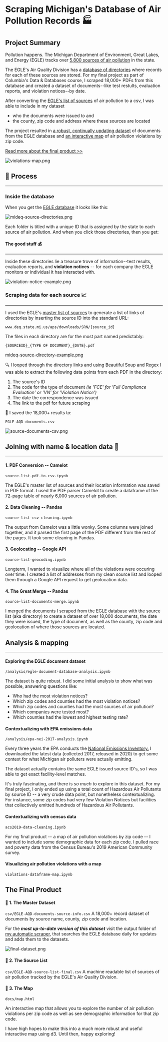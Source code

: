 # Scraping Michigan's Database of Air Pollution Records :factory:

## Project Summary

Pollution happens. The Michigan Department of Environment, Great Lakes, and Energy (EGLE) tracks over [5,800 sources of air pollution](https://www.deq.state.mi.us/aps/downloads/SRN/Sources_By_ZIP.pdf) in the state.

The EGLE's Air Quality Division has a [database of directories](https://www.deq.state.mi.us/aps/downloads/SRN/) where records for each of these sources are stored. For my final project as part of Columbia's Data & Databases course, I scraped 18,000+ PDFs from this database and created a dataset of documents--like test restults, evaluation reports, and violation notices--by date. 

After converting the [EGLE's list of sources](https://www.deq.state.mi.us/aps/downloads/SRN/Sources_By_ZIP.pdf) of air pollution to a csv, I was able to include in my dataset 

* who the documents were issued to and
* the county, zip code and address where these sources are located 

The project resulted in [a robust, continually updating dataset](https://github.com/srjouppi/michigan-deq-auto-scraper) of documents from the EGLE database and [an interactive map](docs/map.html) of air pollution violations by zip code.

[Read more about the final product >>](https://github.com/srjouppi/michigan-air-pollution-dataset-map#the-final-product)

![violations-map.png](https://github.com/srjouppi/michigan-air-pollution-violations-dataset-map/blob/main/screenshots/violations-map.png)

## :nut_and_bolt: Process
-----

### Inside the database
When you get the [EGLE database](https://www.deq.state.mi.us/aps/downloads/SRN/) it looks like this:

![mideq-source-directories.png](https://github.com/srjouppi/michigan-air-pollution-dataset-map/blob/main/screenshots/egle-source-directories.png)

Each folder is titled with a unique ID that is assigned by the state to each source of air pollution. 
And when you click those directories, then you get:

#### The good stuff :moneybag:
-------
Inside these directories lie a treasure trove of information--test results, evaluation reports, and **violation notices** -- for each company the EGLE monitors or individual it has interacted with.

![violation-notice-example.png](https://github.com/srjouppi/michigan-air-pollution-dataset-map/blob/main/screenshots/violation-notice-example.png)

### Scraping data  for each source :chart_with_upwards_trend:
------
I used the EGLE's [master list of sources](https://www.deq.state.mi.us/aps/downloads/SRN/Sources_By_ZIP.pdf) to generate a list of links of directories by inserting the source ID into the standard URL:

`www.deq.state.mi.us/aps/downloads/SRN/{source_id}`

The files in each directory are for the most part named predictably:

`{SOURCEID}_{TYPE OF DOCUMENT}_{DATE}.pdf`

[mideq-source-directory-example.png](https://github.com/srjouppi/michigan-air-pollution-dataset-map/blob/main/screenshots/mideq-source-directory-example.png)

:mag: I looped through the directory links and using Beautiful Soup and Regex I was able to extract the following data points from each PDF in the directory:

1. The source's ID
2. The code for the type of document *(ie 'FCE' for 'Full Compliance Evaluation' or 'VN' for 'Violation Notice')*
3. The date the correspondence was issued
4. The link to the pdf for future scraping

:file_folder: I saved the 18,000+ results to:

`EGLE-AQD-documents.csv`

![source-documents-csv.png](https://github.com/srjouppi/michigan-air-pollution-dataset-map/blob/main/screenshots/source-documents-csv.png)

## Joining with name & location data :round_pushpin:
-----

#### 1. PDF Conversion -- Camelot

`source-list-pdf-to-csv.ipynb`

The EGLE's master list of sources and their location information was saved in PDF format. I used the PDF parser Camelot to create a dataframe of the 72-page table of nearly 6,000 sources of air pollution.

#### 2. Data Cleaning -- Pandas

`source-list-csv-cleaning.ipynb`

The output from Camelot was a little wonky. Some columns were joined together, and it parsed the first page of the PDF different from the rest of the pages. It took some cleaning in Pandas.

#### 3. Geolocating -- Google API

`source-list-geocoding.ipynb`

Longterm, I wanted to visualize where all of the violations were occuring over time. I created a list of addresses from my clean source list and looped them through a Google API request to get geolocation data.

#### 4. The Great Merge -- Pandas

`source-list-documents-merge.ipynb`

I merged the documents I scraped from the EGLE database with the source list (aka directory) to create a dataset of over 18,000 documents, the date they were issued, the type of document, as well as the county, zip code and geolocation of where those sources are located.

## Analysis & mapping
-----

#### Exploring the EGLE document dataset

`/analysis/egle-document-database-analysis.ipynb`

The dataset is quite robust. I did some initial analysis to show what was possible, answering questions like:

* Who had the most violation notices?
* Which zip codes and counties had the most violation notices?
* Which zip codes and counties had the most sources of air pollution?
* Which companies were tested most?
* Which counties had the lowest and highest testing rate?

#### Contextualizing with EPA emissions data

`/analysis/epa-nei-2017-analysis.ipynb`

Every three years the EPA conducts the [National Emissions Inventory.](https://www.epa.gov/air-emissions-inventories/2017-national-emissions-inventory-nei-data) I downloaded the latest data (collected 2017, released in 2020) to get some context for what Michigan air polluters were actually emitting.

The dataset actually contains the same EGLE issued source ID's, so I was able to get exact facility-level matches.

It's truly fascinating, and there is _so much_ to explore in this dataset. For my final project, I only ended up using a total count of Hazardous Air Pollutants by source ID -- a very crude data point, but nonetheless contextualizing. For instance, some zip codes had very few Violation Notices but facilities that collectively emitted hundreds of Hazardous Air Pollutants.

#### Contextualizing with census data

`acs2019-data-cleaning.ipynb`

For my final product -- a map of air pollution violations by zip code -- I wanted to include some demographic data for each zip code. I pulled race and poverty data from the Census Bureau's 2019 American Community survey.

#### Visualizing air pollution violations with a map
`violations-dataframe-map.ipynb`

## The Final Product

#### :gem: 1. The Master Dataset 

`csv/EGLE-AQD-documents-source-info.csv`
A 18,000+ record dataset of documents by source name, county, zip code and location. 

For the **_most up-to-date version of this dataset_** visit the output folder of [my automatic scraper](https://github.com/srjouppi/michigan-deq-auto-scraper), that searches the EGLE database daily for updates and adds them to the datasets.

![final-dataset.png](https://github.com/srjouppi/michigan-air-pollution-dataset-map/blob/main/screenshots/final-dataset.png)

#### :notebook: 2. The Source List

`csv/EGLE-AQD-source-list-final.csv`
A machine readable list of sources of air pollution tracked by the EGLE's Air Quality Division. 

#### :mag_right: 3. The Map

`docs/map.html`

An interactive map that allows you to explore the number of air pollution violations per zip code as well as see demographic information for that zip code.

I have high hopes to make this into a much more robust and useful interactive map using d3. Until then, happy exploring!


```python

```
